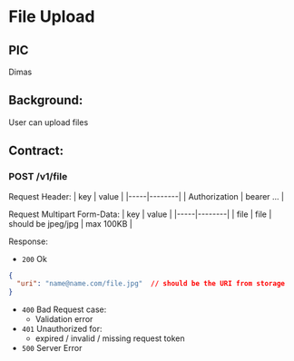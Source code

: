 # File Upload

## PIC
Dimas

## Background:
User can upload files

## Contract:

### POST /v1/file

Request Header:
| key | value |
|-----|--------|
| Authorization | bearer ... |

Request Multipart Form-Data:
| key | value |
|-----|--------|
| file | file \| should be jpeg/jpg \| max 100KB |

Response:
- `200` Ok
```json
{
  "uri": "name@name.com/file.jpg"  // should be the URI from storage
}
```
- `400` Bad Request case:
  - Validation error
- `401` Unauthorized for:
  - expired / invalid / missing request token
- `500` Server Error